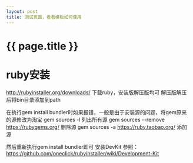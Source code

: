 ```yaml
---
layout: post
title: 测试页面，看看模板如何使用
---
```

{{ page.title }}
=============
# ruby安装
http://rubyinstaller.org/downloads/
下载ruby，安装版解压版均可
解压版解压后将bin目录添加到path

在执行gem install bundler时如果报错，一般是由于安装源的问题，将gem原来的源修改为淘宝
gem sources -l 列出所有源
gem sources --remove https://rubygems.org/ 删除源
gem sources -a https://ruby.taobao.org/ 添加源

然后重新执行gem install bundler即可
安装DevKit
参照：https://github.com/oneclick/rubyinstaller/wiki/Development-Kit
